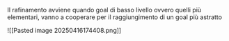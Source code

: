 Il rafinamento avviene quando goal di basso livello ovvero quelli più elementari, vanno a cooperare per il raggiungimento di un goal più astratto

![[Pasted image 20250416174408.png]]